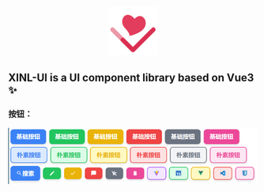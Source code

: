 <p align="center"><a href="#" target="_blank" rel="noopener noreferrer"><img width="100" src="./docs/public/logo-small.svg" alt="Xinl-UI logo"></a></p>

## XINL-UI is a UI component library based on Vue3 ✨

### 按钮：
![按钮组件预览](./public/images/buttons.png)